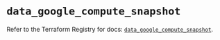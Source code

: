 # `data_google_compute_snapshot`

Refer to the Terraform Registry for docs: [`data_google_compute_snapshot`](https://registry.terraform.io/providers/hashicorp/google/6.2.0/docs/data-sources/compute_snapshot).
